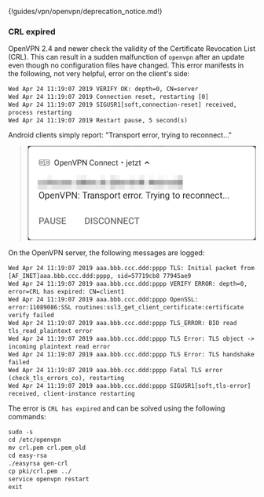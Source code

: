 {!guides/vpn/openvpn/deprecation_notice.md!}

### CRL expired

OpenVPN 2.4 and newer check the validity of the Certificate Revocation List (CRL). This can result in a sudden malfunction of `openvpn` after an update even though no configuration files have changed. This error manifests in the following, not very helpful, error on the client's side:

```
Wed Apr 24 11:19:07 2019 VERIFY OK: depth=0, CN=server
Wed Apr 24 11:19:07 2019 Connection reset, restarting [0]
Wed Apr 24 11:19:07 2019 SIGUSR1[soft,connection-reset] received, process restarting
Wed Apr 24 11:19:07 2019 Restart pause, 5 second(s)
```

Android clients simply report: "Transport error, trying to reconnect..."

> ![](Android-Transport-Error.png)

On the OpenVPN server, the following messages are logged:

```
Wed Apr 24 11:19:07 2019 aaa.bbb.ccc.ddd:pppp TLS: Initial packet from [AF_INET]aaa.bbb.ccc.ddd:pppp, sid=57719cb8 77945ae9
Wed Apr 24 11:19:07 2019 aaa.bbb.ccc.ddd:pppp VERIFY ERROR: depth=0, error=CRL has expired: CN=client1
Wed Apr 24 11:19:07 2019 aaa.bbb.ccc.ddd:pppp OpenSSL: error:11089086:SSL routines:ssl3_get_client_certificate:certificate verify failed
Wed Apr 24 11:19:07 2019 aaa.bbb.ccc.ddd:pppp TLS_ERROR: BIO read tls_read_plaintext error
Wed Apr 24 11:19:07 2019 aaa.bbb.ccc.ddd:pppp TLS Error: TLS object -> incoming plaintext read error
Wed Apr 24 11:19:07 2019 aaa.bbb.ccc.ddd:pppp TLS Error: TLS handshake failed
Wed Apr 24 11:19:07 2019 aaa.bbb.ccc.ddd:pppp Fatal TLS error (check_tls_errors_co), restarting
Wed Apr 24 11:19:07 2019 aaa.bbb.ccc.ddd:pppp SIGUSR1[soft,tls-error] received, client-instance restarting
```

The error is `CRL has expired` and can be solved using the following commands:

```
sudo -s
cd /etc/openvpn
mv crl.pem crl.pem_old
cd easy-rsa
./easyrsa gen-crl
cp pki/crl.pem ../
service openvpn restart
exit
```
